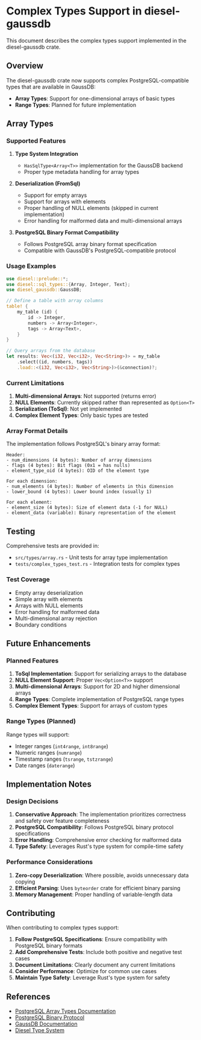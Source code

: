 # Complex Types Support in diesel-gaussdb

This document describes the complex types support implemented in the diesel-gaussdb crate.

## Overview

The diesel-gaussdb crate now supports complex PostgreSQL-compatible types that are available in GaussDB:

- **Array Types**: Support for one-dimensional arrays of basic types
- **Range Types**: Planned for future implementation

## Array Types

### Supported Features

1. **Type System Integration**
   - `HasSqlType<Array<T>>` implementation for the GaussDB backend
   - Proper type metadata handling for array types

2. **Deserialization (FromSql)**
   - Support for empty arrays
   - Support for arrays with elements
   - Proper handling of NULL elements (skipped in current implementation)
   - Error handling for malformed data and multi-dimensional arrays

3. **PostgreSQL Binary Format Compatibility**
   - Follows PostgreSQL array binary format specification
   - Compatible with GaussDB's PostgreSQL-compatible protocol

### Usage Examples

```rust
use diesel::prelude::*;
use diesel::sql_types::{Array, Integer, Text};
use diesel_gaussdb::GaussDB;

// Define a table with array columns
table! {
    my_table (id) {
        id -> Integer,
        numbers -> Array<Integer>,
        tags -> Array<Text>,
    }
}

// Query arrays from the database
let results: Vec<(i32, Vec<i32>, Vec<String>)> = my_table
    .select((id, numbers, tags))
    .load::<(i32, Vec<i32>, Vec<String>)>(&connection)?;
```

### Current Limitations

1. **Multi-dimensional Arrays**: Not supported (returns error)
2. **NULL Elements**: Currently skipped rather than represented as `Option<T>`
3. **Serialization (ToSql)**: Not yet implemented
4. **Complex Element Types**: Only basic types are tested

### Array Format Details

The implementation follows PostgreSQL's binary array format:

```
Header:
- num_dimensions (4 bytes): Number of array dimensions
- flags (4 bytes): Bit flags (0x1 = has nulls)
- element_type_oid (4 bytes): OID of the element type

For each dimension:
- num_elements (4 bytes): Number of elements in this dimension
- lower_bound (4 bytes): Lower bound index (usually 1)

For each element:
- element_size (4 bytes): Size of element data (-1 for NULL)
- element_data (variable): Binary representation of the element
```

## Testing

Comprehensive tests are provided in:

- `src/types/array.rs` - Unit tests for array type implementation
- `tests/complex_types_test.rs` - Integration tests for complex types

### Test Coverage

- Empty array deserialization
- Simple array with elements
- Arrays with NULL elements
- Error handling for malformed data
- Multi-dimensional array rejection
- Boundary conditions

## Future Enhancements

### Planned Features

1. **ToSql Implementation**: Support for serializing arrays to the database
2. **NULL Element Support**: Proper `Vec<Option<T>>` support
3. **Multi-dimensional Arrays**: Support for 2D and higher dimensional arrays
4. **Range Types**: Complete implementation of PostgreSQL range types
5. **Complex Element Types**: Support for arrays of custom types

### Range Types (Planned)

Range types will support:
- Integer ranges (`int4range`, `int8range`)
- Numeric ranges (`numrange`)
- Timestamp ranges (`tsrange`, `tstzrange`)
- Date ranges (`daterange`)

## Implementation Notes

### Design Decisions

1. **Conservative Approach**: The implementation prioritizes correctness and safety over feature completeness
2. **PostgreSQL Compatibility**: Follows PostgreSQL binary protocol specifications
3. **Error Handling**: Comprehensive error checking for malformed data
4. **Type Safety**: Leverages Rust's type system for compile-time safety

### Performance Considerations

1. **Zero-copy Deserialization**: Where possible, avoids unnecessary data copying
2. **Efficient Parsing**: Uses `byteorder` crate for efficient binary parsing
3. **Memory Management**: Proper handling of variable-length data

## Contributing

When contributing to complex types support:

1. **Follow PostgreSQL Specifications**: Ensure compatibility with PostgreSQL binary formats
2. **Add Comprehensive Tests**: Include both positive and negative test cases
3. **Document Limitations**: Clearly document any current limitations
4. **Consider Performance**: Optimize for common use cases
5. **Maintain Type Safety**: Leverage Rust's type system for safety

## References

- [PostgreSQL Array Types Documentation](https://www.postgresql.org/docs/current/arrays.html)
- [PostgreSQL Binary Protocol](https://www.postgresql.org/docs/current/protocol-message-formats.html)
- [GaussDB Documentation](https://docs.opengauss.org/)
- [Diesel Type System](https://docs.diesel.rs/diesel/sql_types/index.html)
